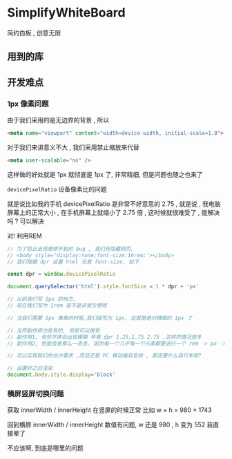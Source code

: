 # SimplifyWhiteBoard
简约白板 , 创意无限



## 用到的库

## 开发难点

### 1px 像素问题

由于我们采用的是无边界的背景 , 所以

```html
<meta name="viewport" content="width=device-width, initial-scale=1.0">
```

对于我们来讲意义不大 , 我们采用禁止缩放来代替

```html
<meta user-scalable="no" />
```

这样做的好处就是 1px 就彻底是 1px 了, 非常精细, 但是问题也随之也来了

`devicePixelRatio` 设备像素比的问题

就是说比如我的手机 devicePixelRatio 是非常不好意思的 2.75 , 就是说 , 我电脑屏幕上的正常大小 , 在手机屏幕上就缩小了 2.75 倍 , 这时候就很难受了 , 能解决吗 ? 可以解决

对! 利用REM 

```js
// 为了防止出现意想不到的 bug , 我们先隐藏网页,
// <body style="display:none;font-size:16rem;'></body>
// 我们根据 dpr 设置 html 元素 font-size, 如下

const dpr = window.devicePixelRatio

document.querySelector('html').style.fontSize = 1 * dpr + 'px'

// 以前我们写 1px 的地方,
// 现在我们写为 1rem 是不是非常方便呢

// 当我们需要 1px 像素的时候,我们就写为 1px, 这就是绝对精细的 1px 了

// 当然副作用也是有的, 但是可以接受
// 副作用1, 有些字体会出现模糊 毕竟 dpr 1.25,1.75 2.75 ,这样的情况很多
// 副作用2, 性能会差那么一丢丢, 因为每一个几乎每一个元素都要进行一个 rem -> px -> 近似整数的计算

// 可以实现我们的也许需求 ,而且还是 PC 移动端双支持 , 那还要什么自行车呢? 

// 设置好之后渲染
document.body.style.display='block'

```

### 横屏竖屏切换问题

获取 innerWidth / innerHeight 在竖屏的时候正常 比如 w × h = 980 × 1743

回到横屏 innerWidth / innerHeight 数值有问题,  w 还是 980 , h 变为 552 我直接晕了

不应该啊, 到底是哪里的问题

